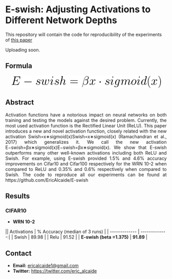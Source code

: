 # E-swish: Adjusting Activations to Different Network Depths
This repository will contain the code for reproducibility of the experiments of [this paper](https://arxiv.org/abs/1801.07145v1)

Uploading soon.

## Formula
<div style="text-align:center"><img src ="e_swish.PNG" /></div>

## Abstract

<p align="justify">
	Activation functions have a notorious impact on neural networks on both training and testing the models against the desired problem. Currently, the most used activation function is the Rectified Linear Unit (ReLU). This paper introduces a new and novel activation function, closely related with the new activation Swish=x∗sigmoid(x)Swish=x∗sigmoid(x) (Ramachandran et al., 2017) which generalizes it. We call the new activation E−swish=βx∗sigmoid(x)E−swish=βx∗sigmoid(x). We show that E-swish outperforms many other well-known activations including both ReLU and Swish. For example, using E-swish provided 1.5% and 4.6% accuracy improvements on Cifar10 and Cifar100 respectively for the WRN 10-2 when compared to ReLU and 0.35% and 0.6% respectively when compared to Swish. The code to reproduce all our experiments can be found at https://github.com/EricAlcaide/E-swish
</p>

## Results

### CIFAR10

* **WRN 10-2**

|| Activations      		| % Accuracy (median of 3 runs) |
| -------------    			| -------------:|
| Swish            			| 89.98         |
| Relu             			| 91.52         |
| **E-swish (beta =1.375)** | **91.89**     |


## Contact

* **Email:** ericalcaide1@gmail.com
* **Twitter:** https://twitter.com/eric_alcaide